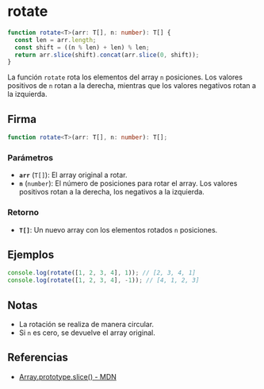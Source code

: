 # rotate

```typescript
function rotate<T>(arr: T[], n: number): T[] {
  const len = arr.length;
  const shift = ((n % len) + len) % len;
  return arr.slice(shift).concat(arr.slice(0, shift));
}
```

La función `rotate` rota los elementos del array `n` posiciones. Los valores positivos de `n` rotan a la derecha, mientras que los valores negativos rotan a la izquierda.

## Firma

```typescript
function rotate<T>(arr: T[], n: number): T[];
```

### Parámetros

- **`arr`** (`T[]`): El array original a rotar.
- **`n`** (`number`): El número de posiciones para rotar el array. Los valores positivos rotan a la derecha, los negativos a la izquierda.

### Retorno

- **`T[]`**: Un nuevo array con los elementos rotados `n` posiciones.

## Ejemplos

```typescript
console.log(rotate([1, 2, 3, 4], 1)); // [2, 3, 4, 1]
console.log(rotate([1, 2, 3, 4], -1)); // [4, 1, 2, 3]
```

## Notas

- La rotación se realiza de manera circular.
- Si `n` es cero, se devuelve el array original.

## Referencias

- [Array.prototype.slice() - MDN](https://developer.mozilla.org/en-US/docs/Web/JavaScript/Reference/Global_Objects/Array/slice)
